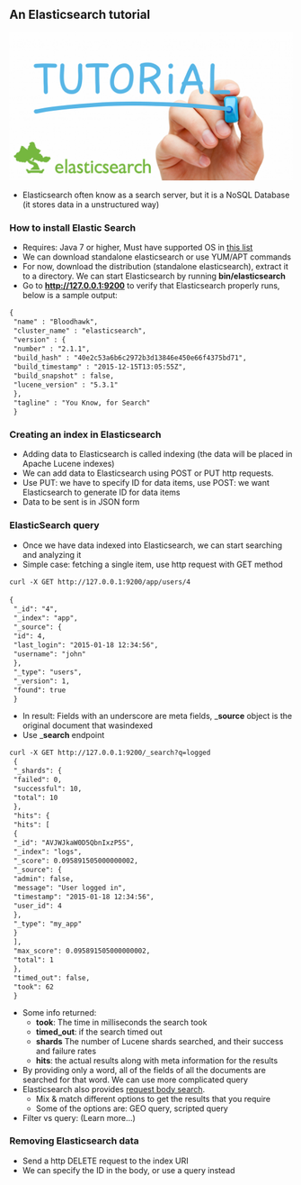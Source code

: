 ## An Elasticsearch tutorial
![Elasticsearch tut](https://raw.githubusercontent.com/khuongdv/melk-boilerplate/master/imgs/elasticsearch-tutorial.png "Elasticsearch tut")
- Elasticsearch often know as a search server, but it is a NoSQL Database (it stores data in a unstructured way)
### How to install Elastic Search
- Requires: Java 7 or higher, Must have supported OS in [this list](https://www.elastic.co/support/matrix)
- We can download standalone elasticsearch or use YUM/APT commands
- For now, download the distribution (standalone elasticsearch), extract it to a directory. We can start Elasticsearch by running __bin/elasticsearch__
- Go to __http://127.0.0.1:9200__ to verify that Elasticsearch properly runs, below is a sample output:
```
{
 "name" : "Bloodhawk",
 "cluster_name" : "elasticsearch",
 "version" : {
 "number" : "2.1.1",
 "build_hash" : "40e2c53a6b6c2972b3d13846e450e66f4375bd71",
 "build_timestamp" : "2015-12-15T13:05:55Z",
 "build_snapshot" : false,
 "lucene_version" : "5.3.1"
 },
 "tagline" : "You Know, for Search"
 }
```
### Creating an index in Elasticsearch
- Adding data to Elasticsearch is called indexing (the data will be placed in Apache Lucene indexes)
- We can add data to Elasticsearch using POST or PUT http requests.
- Use PUT: we have to specify ID for data items, use POST: we want Elasticsearch to generate ID for data items
- Data to be sent is in JSON form
### ElasticSearch query
- Once we have data indexed into Elasticsearch, we can start searching and analyzing it
- Simple case: fetching a single item, use http request with GET method
```
curl -X GET http://127.0.0.1:9200/app/users/4

{
 "_id": "4",
 "_index": "app",
 "_source": {
 "id": 4,
 "last_login": "2015-01-18 12:34:56",
 "username": "john"
 },
 "_type": "users",
 "_version": 1,
 "found": true
 }
```
- In result: Fields with an underscore are meta fields, ___source__ object is the original document that wasindexed
- Use ___search__ endpoint
```
curl -X GET http://127.0.0.1:9200/_search?q=logged
 {
 "_shards": {
 "failed": 0,
 "successful": 10,
 "total": 10
 },
 "hits": {
 "hits": [
 {
 "_id": "AVJWJkaW0D5QbnIxzP5S",
 "_index": "logs",
 "_score": 0.095891505000000002,
 "_source": {
 "admin": false,
 "message": "User logged in",
 "timestamp": "2015-01-18 12:34:56",
 "user_id": 4
 },
 "_type": "my_app"
 }
 ],
 "max_score": 0.095891505000000002,
 "total": 1
 },
 "timed_out": false,
 "took": 62
 }
```
- Some info returned:
    - __took__: The time in milliseconds the search took
    - __timed_out__: if the search timed out
    - __shards__ The number of Lucene shards searched, and their success and failure rates
    - __hits__: the actual results along with meta information for the results
- By providing only a word, all of the fields of all the documents are searched for that word. We can use more complicated query
- Elasticsearch also provides [request body search](https://www.elastic.co/guide/en/elasticsearch/reference/current/search-request-body.html).
    - Mix & match different options to get the results that you require
    - Some of the options are: GEO query, scripted query
- Filter vs query: (Learn more...)
### Removing Elasticsearch data
- Send a http DELETE request to the index URI
- We can specify the ID in the body, or use a query instead